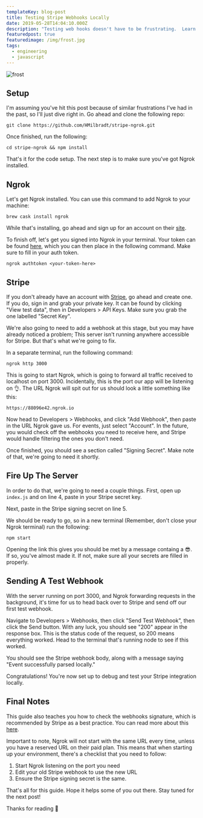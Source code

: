 ```yaml
---
templateKey: blog-post
title: Testing Stripe Webhooks Locally
date: 2019-05-28T14:04:10.000Z
description: "Testing web hooks doesn't have to be frustrating.  Learn how to use Stripe with Ngrok to receive web hooks locally, supercharging your development process \U0001F64F"
featuredpost: true
featuredimage: /img/frost.jpg
tags:
  - engineering
  - javascript
---
```

![frost](/img/frost.jpg "Frost")

## Setup

I'm assuming you've hit this post because of similar frustrations I've had in the past, so I'll just dive right in.  Go ahead and clone the following repo:

`git clone https://github.com/HMilbradt/stripe-ngrok.git`

Once finished, run the following:

`cd stripe-ngrok && npm install`

That's it for the code setup.  The next step is to make sure you've got Ngrok installed.

## Ngrok

Let's get Ngrok installed.  You can use this command to add Ngrok to your machine:

`brew cask install ngrok`

While that's installing, go ahead and sign up for an account on their [site](https://ngrok.com).

To finish off, let's get you signed into Ngrok in your terminal.  Your token can be found [here](https://dashboard.ngrok.com/auth), which you can then place in the following command.  Make sure to fill in your auth token.

`ngrok authtoken <your-token-here>`

## Stripe

If you don't already have an account with [Stripe](https://stripe.com), go ahead and create one.  If you do, sign in and grab your private key.  It can be found by clicking "View test data", then in Developers > API Keys.  Make sure you grab the one labelled "Secret Key".

We're also going to need to add a webhook at this stage, but you may have already noticed a problem; This server isn't running anywhere accessible for Stripe.  But that's what we're going to fix.

In a separate terminal, run the following command:

`ngrok http 3000`

This is going to start Ngrok, which is going to forward all traffic received to localhost on port 3000.  Incidentally, this is the port our app will be listening on 👌.  The URL Ngrok will spit out for us should look a little something like this:

`https://88096e42.ngrok.io`

Now head to Developers > Webhooks, and click "Add Webhook", then paste in the URL Ngrok gave us.  For events, just select "Account".  In the future, you would check off the webhooks you need to receive here, and Stripe would handle filtering the ones you don't need.

Once finished, you should see a section called "Signing Secret".  Make note of that, we're going to need it shortly.

## Fire Up The Server

In order to do that, we're going to need a couple things.  First, open up `index.js` and on line 4, paste in your Stripe secret key.

Next, paste in the Stripe signing secret on line 5.

We should be ready to go, so in a new terminal (Remember, don't close your Ngrok terminal) run the following:

`npm start`

Opening the link this gives you should be met by a message containg a 😎.  If so, you've almost made it.  If not, make sure all your secrets are filled in properly.

## Sending A Test Webhook

With the server running on port 3000, and Ngrok forwarding requests in the background, it's time for us to head back over to Stripe and send off our first test webhook.

Navigate to Developers > Webhooks, then click "Send Test Webhook", then click the Send button.  With any luck, you should see "200" appear in the response box.  This is the status code of the request, so 200 means everything worked.  Head to the terminal that's running node to see if this worked.

You should see the Stripe webhook body, along with a message saying "Event successfully parsed locally."

Congratulations!  You're now set up to debug and test your Stripe integration locally.

## Final Notes

This guide also teaches you how to check the webhooks signature, which is recommended by Stripe as a best practice.  You can read more about this [here](https://stripe.com/docs/webhooks/signatures).

Important to note, Ngrok will not start with the same URL every time, unless you have a reserved URL on their paid plan.  This means that when starting up your environment, there's a checklist that you need to follow:

1. Start Ngrok listening on the port you need
2. Edit your old Stripe webhook to use the new URL
3. Ensure the Stripe signing secret is the same.

That's all for this guide.  Hope it helps some of you out there.  Stay tuned for the next post!

Thanks for reading 🙏
